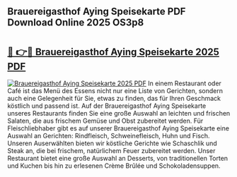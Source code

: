 ## Brauereigasthof Aying Speisekarte PDF Download Online 2025 OS3p8

# <h2><a href="http://gccl59.nevu.top/?p=Brauereigasthof+Aying+Speisekarte">🔗 👉🔴 Brauereigasthof Aying Speisekarte 2025 PDF</a></h2>

[![Brauereigasthof Aying Speisekarte 2025 PDF](https://i.imgur.com/dBaPXMq.png)](http://gccl59.nevu.top/?p=Brauereigasthof+Aying+Speisekarte)
In einem Restaurant oder Café ist das Menü des Essens nicht nur eine Liste von Gerichten, sondern auch eine Gelegenheit für Sie, etwas zu finden, das für Ihren Geschmack köstlich und passend ist. Auf der Brauereigasthof Aying Speisekarte unseres Restaurants finden Sie eine große Auswahl an leichten und frischen Salaten, die aus frischem Gemüse und Obst zubereitet werden. Für Fleischliebhaber gibt es auf unserer Brauereigasthof Aying Speisekarte eine Auswahl an Gerichten: Rindfleisch, Schweinefleisch, Huhn und Fisch. Unseren Auserwählten bieten wir köstliche Gerichte wie Schaschlik und Steak an, die bei frischem, natürlichem Feuer zubereitet werden. Unser Restaurant bietet eine große Auswahl an Desserts, von traditionellen Torten und Kuchen bis hin zu erlesenen Crème Brûlée und Schokoladensuppen.
